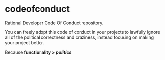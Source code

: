 # codeofconduct
Rational Developer Code Of Conduct repository.

You can freely adopt this code of conduct in your projects to lawfully ignore all of the political correctness and craziness, instead focusing on making your project better.

Because **functionality > _politics_**
